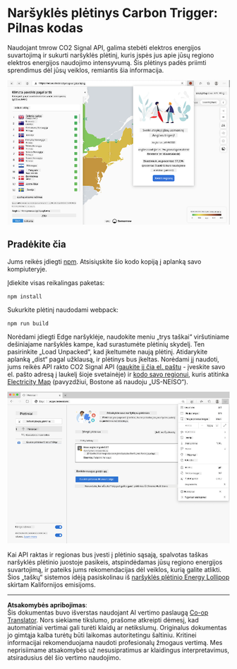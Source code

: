 <!--
CO_OP_TRANSLATOR_METADATA:
{
  "original_hash": "21b364c158c8e4f698de65eeac16c9fe",
  "translation_date": "2025-08-28T11:28:54+00:00",
  "source_file": "5-browser-extension/solution/translation/README.ms.md",
  "language_code": "lt"
}
-->
# Naršyklės plėtinys Carbon Trigger: Pilnas kodas

Naudojant tmrow CO2 Signal API, galima stebėti elektros energijos suvartojimą ir sukurti naršyklės plėtinį, kuris įspės jus apie jūsų regiono elektros energijos naudojimo intensyvumą. Šis plėtinys padės priimti sprendimus dėl jūsų veiklos, remiantis šia informacija.

![naršyklės plėtinio ekrano nuotrauka](../../../../../translated_images/extension-screenshot.0e7f5bfa110e92e3875e1bc9405edd45a3d2e02963e48900adb91926a62a5807.lt.png)

## Pradėkite čia

Jums reikės įdiegti [npm](https://npmjs.com). Atsisiųskite šio kodo kopiją į aplanką savo kompiuteryje.

Įdiekite visas reikalingas paketas:

```
npm install
```

Sukurkite plėtinį naudodami webpack:

```
npm run build
```

Norėdami įdiegti Edge naršyklėje, naudokite meniu „trys taškai“ viršutiniame dešiniajame naršyklės kampe, kad surastumėte plėtinių skydelį. Ten pasirinkite „Load Unpacked“, kad įkeltumėte naują plėtinį. Atidarykite aplanką „dist“ pagal užklausą, ir plėtinys bus įkeltas. Norėdami jį naudoti, jums reikės API rakto CO2 Signal API ([gaukite jį čia el. paštu](https://www.co2signal.com/) - įveskite savo el. pašto adresą į laukelį šioje svetainėje) ir [kodo savo regionui](http://api.electricitymap.org/v3/zones), kuris atitinka [Electricity Map](https://www.electricitymap.org/map) (pavyzdžiui, Bostone aš naudoju „US-NEISO“).

![parsisiuntimas](../../../../../translated_images/install-on-edge.78634f02842c48283726c531998679a6f03a45556b2ee99d8ff231fe41446324.lt.png)

Kai API raktas ir regionas bus įvesti į plėtinio sąsają, spalvotas taškas naršyklės plėtinio juostoje pasikeis, atspindėdamas jūsų regiono energijos suvartojimą, ir pateiks jums rekomendacijas dėl veiklos, kurią galite atlikti. Šios „taškų“ sistemos idėją pasiskolinau iš [naršyklės plėtinio Energy Lollipop](https://energylollipop.com/) skirtam Kalifornijos emisijoms.

---

**Atsakomybės apribojimas**:  
Šis dokumentas buvo išverstas naudojant AI vertimo paslaugą [Co-op Translator](https://github.com/Azure/co-op-translator). Nors siekiame tikslumo, prašome atkreipti dėmesį, kad automatiniai vertimai gali turėti klaidų ar netikslumų. Originalus dokumentas jo gimtąja kalba turėtų būti laikomas autoritetingu šaltiniu. Kritinei informacijai rekomenduojama naudoti profesionalų žmogaus vertimą. Mes neprisiimame atsakomybės už nesusipratimus ar klaidingus interpretavimus, atsiradusius dėl šio vertimo naudojimo.